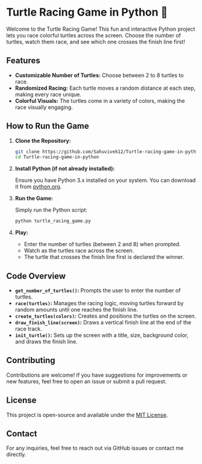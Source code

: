 # Turtle Racing Game in Python 🐢

Welcome to the Turtle Racing Game! This fun and interactive Python project lets you race colorful turtles across the screen. Choose the number of turtles, watch them race, and see which one crosses the finish line first!

## Features

- **Customizable Number of Turtles:** Choose between 2 to 8 turtles to race.
- **Randomized Racing:** Each turtle moves a random distance at each step, making every race unique.
- **Colorful Visuals:** The turtles come in a variety of colors, making the race visually engaging.

## How to Run the Game

1. **Clone the Repository:**

   ```bash
   git clone https://github.com/Sahuvivek12/Turtle-racing-game-in-python.git
   cd Turtle-racing-game-in-python
   ```

2. **Install Python (if not already installed):**

   Ensure you have Python 3.x installed on your system. You can download it from [python.org](https://www.python.org/).

3. **Run the Game:**

   Simply run the Python script:

   ```bash
   python turtle_racing_game.py
   ```

4. **Play:**

   - Enter the number of turtles (between 2 and 8) when prompted.
   - Watch as the turtles race across the screen.
   - The turtle that crosses the finish line first is declared the winner.

## Code Overview

- **`get_number_of_turtles()`:** Prompts the user to enter the number of turtles.
- **`race(turtles)`:** Manages the racing logic, moving turtles forward by random amounts until one reaches the finish line.
- **`create_turtles(colors)`:** Creates and positions the turtles on the screen.
- **`draw_finish_line(screen)`:** Draws a vertical finish line at the end of the race track.
- **`init_turtle()`:** Sets up the screen with a title, size, background color, and draws the finish line.

## Contributing

Contributions are welcome! If you have suggestions for improvements or new features, feel free to open an issue or submit a pull request.

## License

This project is open-source and available under the [MIT License](LICENSE).

## Contact

For any inquiries, feel free to reach out via GitHub issues or contact me directly.
